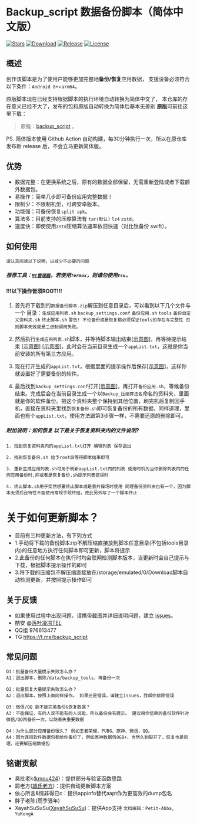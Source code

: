 # Backup_script 数据备份脚本（简体中文版）
[![Stars](https://img.shields.io/github/stars/YAWAsau/backup_script?label=stars)](https://github.com/YAWAsau)
[![Download](https://img.shields.io/github/downloads/YAWAsau/backup_script/total)](https://github.com/YAWAsau/backup_script/releases)
[![Release](https://img.shields.io/github/v/release/YAWAsau/backup_script?label=release)](https://github.com/YAWAsau/backup_script/releases/latest)
[![License](https://img.shields.io/github/license/YAWAsau/backup_script?label=License)](https://choosealicense.com/licenses/gpl-3.0)

## 概述

创作该脚本是为了使用户能够更加完整地**备份/恢复**应用数据，
支援设备必须符合以下条件：`Android 8+`+`arm64`。

原版脚本现在已经支持根据脚本的执行环境自动转换为简体中文了，
本仓库的存在意义已经不大了，发布的包和原版自动转换为简体后基本无差别
**原版**可前往这里下载：
> 原版：[backup_script](https://github.com/YAWAsau/backup_script) 。

PS. 简体版本使用 Github Action 自动构建，每30分钟执行一次，所以在原仓库发布新 release 后，不会立马更新简体版。

## 优势

- 数据完整：在更换系统之后，原有的数据全部保留，无需重新登陆或者下载额外数据包。
- 易操作：简单几步即可备份应用完整数据！
- 限制少：不限制机型，可跨安卓版本。
- 功能强：可备份恢复`split apk`。
- 算法多：目前支持的压缩算法有 `tar(默认)` `lz4` `zstd`。
- 速度快：即使使用`zstd`压缩算法速率依旧快速（对比钛备份 swift）。

## 如何使用
`请认真阅读以下说明，以减少不必要的问题`

##### 推荐工具：[`MT管理器`](https://www.coolapk.com/apk/bin.mt.plus)，若使用`Termux`，则请勿使用`tsu`。

#### !!!以下操作皆须ROOT!!! ####

1. 首先将下载到的`数据备份脚本.zip`解压到任意目录后，可以看到以下几个文件与一个 目录：`生成应用列表.sh` `backup_settings.conf` `备份应用.sh` `tools` `备份自定义资料夹.sh` `终止脚本.sh` `警告! 不论备份或是恢复都必须保证tools的存在与完整性 否则脚本失效或是二进制调用失败`。

2. 然后执行`生成应用列表.sh`脚本，并等待脚本输出结束[[示意图]](https://raw.githubusercontent.com/YAWAsau/backup_script/0a08a49865fd9ec36d4fedd3e76ec68f841ff1d7/DCIM/Screenshot_20211230-185717_MT%E7%AE%A1%E7%90%86%E5%99%A8-01.jpeg)，再等待提示结束 [[示意图]](https://raw.githubusercontent.com/YAWAsau/backup_script/master/DCIM/Screenshot_20211230-190000_MT%E7%AE%A1%E7%90%86%E5%99%A8-01.jpeg) [[示意图]](https://raw.githubusercontent.com/YAWAsau/backup_script/master/DCIM/Screenshot_20211230-185941_MT%E7%AE%A1%E7%90%86%E5%99%A8-01.jpeg)，此时会在当前目录生成一个`appList.txt`，这就是你当前安装的所有第三方应用。

3. 现在打开生成的`appList.txt`，根据里面的提示操作后保存[[示意图]](https://github.com/Petit-Abba/backup_script_zh-CN//raw/main/File/Picture/3.png)，这样你就设置好了需要备份的软件。

4. 最后找到`backup_settings.conf`打开[[示意图]](https://raw.githubusercontent.com/YAWAsau/backup_script/master/DCIM/Screenshot_20211230-191248_MT%E7%AE%A1%E7%90%86%E5%99%A8-01.jpeg)，再打开`备份应用.sh`，等候备份结束。完成后会在当前目录生成一个以`Backup_压缩算法名`命名的资料夹，里面就是你的软件备份。把这个资料夹整个保持到其他位置，刷完机后复制回手机，直接在资料夹里找到`恢复备份.sh`即可恢复备份的所有数据，同样道理，里面也有个`appList.txt`，使用方法跟第3步骤一样，不需要还原的删除即可。

##### 附加说明：如何恢复 以下是关于恢复资料夹内的文件说明?
```
1. 找到恢复资料夹内的appList.txt打开 编辑列表 保存退出

2. 找到恢复备份.sh 给予root后等待脚本结束即可

3. 重新生成应用列表.sh可用于刷新appList.txt内的列表 使用时机为当你删除列表内的任何应用备份时,抑或者是恢复备份.sh提示列表错误时

4. 终止脚本.sh用于突然想要终止脚本或是意外操场时使用 同理备份资料夹也有一个，因为脚本无须后台特性不能使用常规手段终结，故此另外写了一个脚本终止
```
# 关于如何更新脚本？
- 目前有三种更新方法，有下列方式
- 1.手动将下载的备份脚本zip不解压缩直接放到脚本任意目录(不包括tools目录内)的任意地方执行任何脚本即可更新，脚本将提示
- 2.此备份的任何脚本在执行时均会联网检测脚本版本，当更新时会自己提示与下载，根据脚本提示操作的即可
- 3.将下载的压缩包不解压缩直接放在/storage/emulated/0/Download脚本自动检测更新，并按照提示操作即可

## 关于反馈
- 如果使用过程中出现问题，请携带截图并详细说明问题，建立 [issues](https://github.com/YAWAsau/backup_script/issues)。
- 酷安 @[落叶凄凉TEL](http://www.coolapk.com/u/2277637)
- QQ组 976613477
- TG https://t.me/backup_script

## 常见问题
```
Q1：批量备份大量提示失败怎么办？
A1：退出脚本，删除/data/backup_tools，再备份一次

Q2：批量恢复大量提示失败怎么办？
A2：退出脚本，按照上面同样操作。 如果还是错误，请建立issues，我帮你排除错误

Q3：微信/QQ 能不能完美备份&恢复数据？
A3：不能保证，有的人说不能有的人说能，所以备份会有提示。 建议用你信赖的备份软件针对微信/QQ再备份一次，以防丢失重要数据

Q4：为什么部分应用备份很久？ 例如王者荣耀、PUBG、原神、微信、QQ。
A4：因为连同软件数据包都给你备份了，例如原神数据包9GB+，当然久到裂开了，恢复也是同理，还要解压缩数据包
```

## 铭谢贡献
- 臭批老k([kmou424](https://github.com/kmou424))：提供部分与验证函数思路
- 屑老方([雄氏老方](http://www.coolapk.com/u/665894))：提供自动更新脚本方案
- 依心所言&情非得已c：提供appinfo替代aapt作为更高效的dump包名
- 胖子老陈(雨季骚年)
- XayahSuSuSu([XayahSuSuSu](https://github.com/XayahSuSuSu))：提供App支持
  `文档编辑：Petit-Abba, YuKongA`
